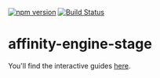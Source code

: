 [![npm version](https://badge.fury.io/js/affinity-engine-stage.svg)](https://badge.fury.io/js/affinity-engine-stage)
[![Build Status](https://travis-ci.org/affinity-engine/affinity-engine-stage.svg?branch=master)](https://travis-ci.org/affinity-engine/affinity-engine-stage)

# affinity-engine-stage

You'll find the interactive guides [here](http://www.ember.engine/learn/stage).
